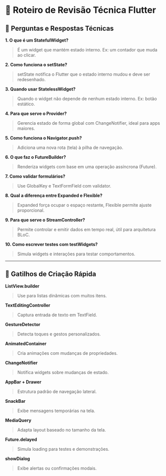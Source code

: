 # 📘 Roteiro de Revisão Técnica Flutter

## 🔹 Perguntas e Respostas Técnicas

**1. O que é um StatefulWidget?**  
> É um widget que mantém estado interno. Ex: um contador que muda ao clicar.

**2. Como funciona o setState?**  
> setState notifica o Flutter que o estado interno mudou e deve ser redesenhado.

**3. Quando usar StatelessWidget?**  
> Quando o widget não depende de nenhum estado interno. Ex: botão estático.

**4. Para que serve o Provider?**  
> Gerencia estado de forma global com ChangeNotifier, ideal para apps maiores.

**5. Como funciona o Navigator.push?**  
> Adiciona uma nova rota (tela) à pilha de navegação.

**6. O que faz o FutureBuilder?**  
> Renderiza widgets com base em uma operação assíncrona (Future).

**7. Como validar formulários?**  
> Use GlobalKey<FormState> e TextFormField com validator.

**8. Qual a diferença entre Expanded e Flexible?**  
> Expanded força ocupar o espaço restante, Flexible permite ajuste proporcional.

**9. Para que serve o StreamController?**  
> Permite controlar e emitir dados em tempo real, útil para arquitetura BLoC.

**10. Como escrever testes com testWidgets?**  
> Simula widgets e interações para testar comportamentos.

---

## 🚀 Gatilhos de Criação Rápida

**ListView.builder**  
> Use para listas dinâmicas com muitos itens.

**TextEditingController**  
> Captura entrada de texto em TextField.

**GestureDetector**  
> Detecta toques e gestos personalizados.

**AnimatedContainer**  
> Cria animações com mudanças de propriedades.

**ChangeNotifier**  
> Notifica widgets sobre mudanças de estado.

**AppBar + Drawer**  
> Estrutura padrão de navegação lateral.

**SnackBar**  
> Exibe mensagens temporárias na tela.

**MediaQuery**  
> Adapta layout baseado no tamanho da tela.

**Future.delayed**  
> Simula loading para testes e demonstrações.

**showDialog**  
> Exibe alertas ou confirmações modais.
